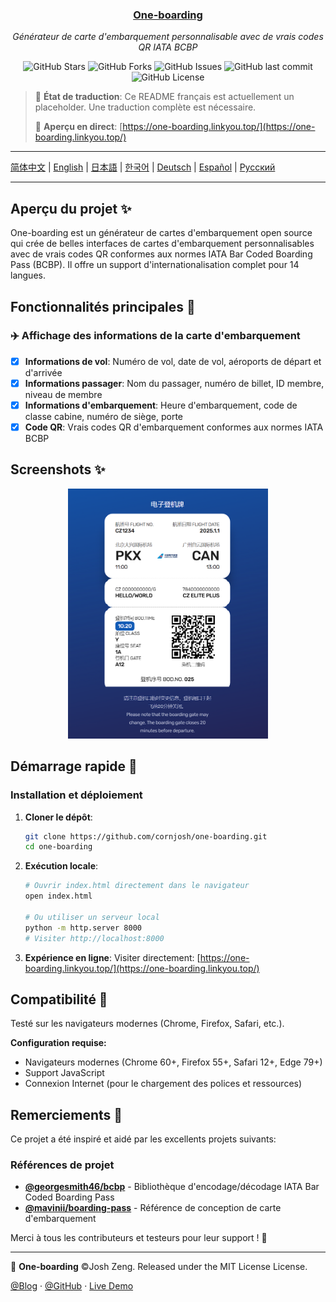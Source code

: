 <div align="center">
  <h3><a href="https://github.com/cornjosh/one-boarding">One-boarding</a></h3>
  <em>Générateur de carte d'embarquement personnalisable avec de vrais codes QR IATA BCBP</em>
</div>

<p align="center">
<img src="https://img.shields.io/github/stars/cornjosh/one-boarding?style=flat-square" alt="GitHub Stars"/>
<img src="https://img.shields.io/github/forks/cornjosh/one-boarding?style=flat-square" alt="GitHub Forks"/>
<img src="https://img.shields.io/github/issues/cornjosh/one-boarding?style=flat-square" alt="GitHub Issues"/>
<img src="https://img.shields.io/github/last-commit/cornjosh/one-boarding?style=flat-square" alt="GitHub last commit"/>
<img src="https://img.shields.io/github/license/cornjosh/one-boarding?style=flat-square" alt="GitHub License"/>
</p>

> 📝 **État de traduction**: Ce README français est actuellement un placeholder. Une traduction complète est nécessaire.
> 
> 🎯 **Aperçu en direct**: [https://one-boarding.linkyou.top/](https://one-boarding.linkyou.top/)

---

[简体中文](/README_CN.md) | [English](/README.md) | [日本語](/README_JA.md) | [한국어](/README_KO.md) | [Deutsch](/README_DE.md) | [Español](/README_ES.md) | [Русский](/README_RU.md)

---

## Aperçu du projet ✨

One-boarding est un générateur de cartes d'embarquement open source qui crée de belles interfaces de cartes d'embarquement personnalisables avec de vrais codes QR conformes aux normes IATA Bar Coded Boarding Pass (BCBP). Il offre un support d'internationalisation complet pour 14 langues.

## Fonctionnalités principales 🎯

### ✈️ Affichage des informations de la carte d'embarquement
- [x] **Informations de vol**: Numéro de vol, date de vol, aéroports de départ et d'arrivée
- [x] **Informations passager**: Nom du passager, numéro de billet, ID membre, niveau de membre
- [x] **Informations d'embarquement**: Heure d'embarquement, code de classe cabine, numéro de siège, porte
- [x] **Code QR**: Vrais codes QR d'embarquement conformes aux normes IATA BCBP

## Screenshots ✨

<div align="center">
    <img src="readme/main.png" alt="One-boarding Interface" height="400px">
</div>

## Démarrage rapide 🚀

### Installation et déploiement

1. **Cloner le dépôt**:
   ```bash
   git clone https://github.com/cornjosh/one-boarding.git
   cd one-boarding
   ```

2. **Exécution locale**:
   ```bash
   # Ouvrir index.html directement dans le navigateur
   open index.html
   
   # Ou utiliser un serveur local
   python -m http.server 8000
   # Visiter http://localhost:8000
   ```

3. **Expérience en ligne**:
   Visiter directement: [https://one-boarding.linkyou.top/](https://one-boarding.linkyou.top/)

## Compatibilité 🔧

Testé sur les navigateurs modernes (Chrome, Firefox, Safari, etc.).

**Configuration requise:**
- Navigateurs modernes (Chrome 60+, Firefox 55+, Safari 12+, Edge 79+)
- Support JavaScript
- Connexion Internet (pour le chargement des polices et ressources)

## Remerciements 💐

Ce projet a été inspiré et aidé par les excellents projets suivants:

### Références de projet
- [**@georgesmith46/bcbp**](https://github.com/georgesmith46/bcbp) - Bibliothèque d'encodage/décodage IATA Bar Coded Boarding Pass
- [**@mavinii/boarding-pass**](https://github.com/mavinii/boarding-pass) - Référence de conception de carte d'embarquement

Merci à tous les contributeurs et testeurs pour leur support ! 🙏

---

🎫 **One-boarding** ©Josh Zeng. Released under the MIT License License.

[@Blog](https://linkyou.top/) · [@GitHub](https://github.com/cornjosh) · [Live Demo](https://one-boarding.linkyou.top/)
